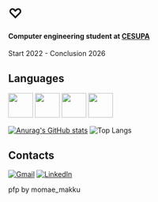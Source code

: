 # ♡

#### Computer engineering student at [CESUPA](https://www.cesupa.br/)

Start 2022 - Conclusion 2026

## Languages
<p float = "left">
<img height = "50" width = "50" src="https://cdn.jsdelivr.net/gh/devicons/devicon/icons/c/c-original.svg"> 
<img height = "50" width = "50" src="https://cdn.jsdelivr.net/gh/devicons/devicon/icons/cplusplus/cplusplus-original.svg"> 
<img height = "50" width = "50" src="https://cdn.jsdelivr.net/gh/devicons/devicon/icons/cplusplus/cs-original.svg"> 
<img height = "50" width = "50" src="https://cdn.jsdelivr.net/gh/devicons/devicon/icons/python/python-original.svg" />
</p>

[![Anurag's GitHub stats](https://github-readme-stats.vercel.app/api?username=LucasMiralha&show_icons=true&theme=radical)](https://github.com/anuraghazra/github-readme-stats)
![Top Langs](https://github-readme-stats.vercel.app/api/top-langs/?username=LucasMiralha&layout=compact&show_icons=true&theme=radical)

## Contacts
[![Gmail](https://img.shields.io/badge/Gmail-D14836?style=for-the-badge&logo=gmail&logoColor=white)](mailto:lucasmiralhaf@gmail.com)
[![LinkedIn](https://img.shields.io/badge/linkedin-%230077B5.svg?style=for-the-badge&logo=linkedin&logoColor=white)](https://www.linkedin.com/in/lucas-figueiredo-844a2a277)

pfp by momae_makku
